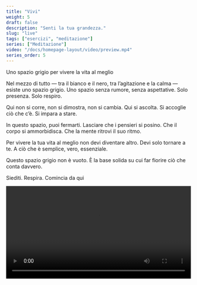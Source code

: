 ```yaml
---
title: "Vivi"
weight: 5
draft: false
description: "Senti la tua grandezza."
slug: "live"
tags: ["esercizi", "meditazione"]
series: ["Meditazione"]
video: "/docs/homepage-layout/video/preview.mp4"
series_order: 5
---
```


Uno spazio grigio per vivere la vita al meglio

Nel mezzo di tutto — tra il bianco e il nero, tra l’agitazione e la calma — esiste uno spazio grigio.
Uno spazio senza rumore, senza aspettative.
Solo presenza. Solo respiro.

Qui non si corre, non si dimostra, non si cambia.
Qui si ascolta.
Si accoglie ciò che c’è.
Si impara a stare.

In questo spazio, puoi fermarti.
Lasciare che i pensieri si posino.
Che il corpo si ammorbidisca.
Che la mente ritrovi il suo ritmo.

Per vivere la tua vita al meglio non devi diventare altro.
Devi solo tornare a te.
A ciò che è semplice, vero, essenziale.

Questo spazio grigio non è vuoto.
È la base solida su cui far fiorire ciò che conta davvero.

Siediti. Respira. Comincia da qui

<video controls width="100%">
   <source src="/docs/homepage-layout/video/preview.mp4" type="video/mp4">
   Your browser does not support the video tag.
</video>
